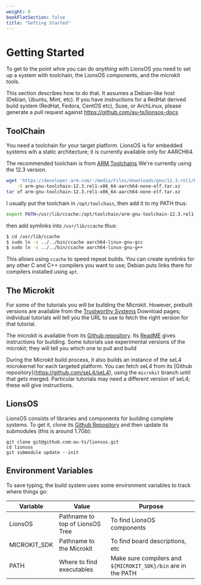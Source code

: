 ```yaml
---
weight: 0
bookFlatSection: false
title: "Getting Started"
---
```


# Getting Started

To get to the point whre you can do _anything_ with LionsOS you need
to set up a system with toolchain, the LionsOS components, and the
microkit tools.

This section describes how to do that.  It assumes a Debian-like host
(Debian, Ubuntu, Mint, etc).  If you have instructions for a RedHat
derived build system (RedHat, Fedora, CentOS etc), Suse, or ArchLinux,
please generate a pull request against
https://github.com/au-ts/lionsos-docs

## ToolChain
You need a toolchain for your target platform.  LionsOS is for
embedded systems wih a static architecture; it is currently available
only for AARCH64.

The recommended toolchain is from [ARM
Toolchains](https://developer.arm.com/downloads/-/arm-gnu-toolchain-downloads)
We're currently using the 12.3 version.

```sh
wget 'https://developer.arm.com/-/media/Files/downloads/gnu/12.3.rel1/binrel/arm-gnu-toolchain-12.3.rel1-x86_64-aarch64-none-elf.tar.xz?rev=a8bbb76353aa44a69ce6b11fd560142d&hash=20124930455F791137DDEA1F0AF79B10' \
    -O arm-gnu-toolchain-12.3.rel1-x86_64-aarch64-none-elf.tar.xz
tar xf arm-gnu-toolchain-12.3.rel1-x86_64-aarch64-none-elf.tar.xz
```

I usually put the toolchain in `/opt/toolchain`, then add it to my
PATH thus:
```sh
export PATH=/usr/lib/ccache:/opt/toolchain/arm-gnu-toolchain-12.3.rel1-x86_64-aarch64-none-elf/bin/:$PATH
```
then add symlinks into `/usr/lib/ccache` thus:
```sh
$ cd /usr/lib/ccache
$ sudo ln -s ../../bin/ccache aarch64-linux-gnu-gcc
$ sudo ln -s ../../bin/ccache aarch64-linux-gnu-g++
```

This allows using `ccache` to speed repeat builds.  You can create
symlinks for any other C and C++ compilers you want to use; Debian
puts links there for compilers installed using `apt`.

## The Microkit

For some of the tutorials you will be building the Microkit.  However,
prebuilt versions are available from the [Trustworthy
Systems](https://trustworthy.systems) Download pages; individual
tutorials will tell you the URL to use to fetch the right version for
that tutorial.

The microkit is available from its [Github
repository](https://github.com/seL4/microkit).  Its
[ReadME](https://github.com/seL4/microkit) gives instructions for
building.  Some tutorials use experimental versions of the microkit;
they will tell you which one to pull and build

During the Microkit build process, it also builds an instance of the
seL4 microkernel for each targeted platform.  You can fetch seL4 from
its [Github repository]{https://github.com/seL4/seL4), using the
`microkit` branch until that gets merged.  Particular tutorials may
need a different version of seL4; these will give instructions.

## LionsOS

LionsOS consists of libraries and components for building complete
systems.  To get it, clone its [Github
Repository](https://github.com/au-ts/lionsos) and then update its
submodules (this is around 1.7Gb):
```
git clone git@github.com:au-ts/lionsos.git
cd lionsos
git submodule update --init
```

## Environment Variables
To save typing, the  build system uses some environment variables to
track where things go:

| Variable | Value | Purpose |
|----------|-------|---------|
| LionsOS  | Pathname to top of LionsOS Tree | To find LionsOS components |
| MICROKIT_SDK | Pathname to the Microkit | To find board descriptions, etc |
| PATH     | Where to find executables | Make sure compilers and `${MICROKIT_SDK}/bin` are in the PATH |


